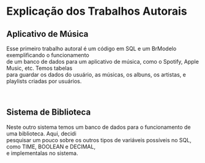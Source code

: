 <div>
<h1>Explicação dos Trabalhos Autorais</h1>
<h2>Aplicativo de Música</h2>
<p>Esse primeiro trabalho autoral é um código em SQL e um BrModelo exemplificando o funcionamento<br>de um banco de dados para um aplicativo de música, como o Spotify, Apple Music, etc. Temos tabelas<br>para guardar os dados do usuário, as músicas, os albuns, os artistas, e playlists criadas por usuários.</p><br>
<h2>Sistema de Biblioteca</h2>
<p>Neste outro sistema temos um banco de dados para o funcionamento de uma biblioteca. Aqui, decidi<br>pesquisar um pouco sobre os outros tipos de variáveis possíveis no SQL, como TIME, BOOLEAN e DECIMAL,<br>e implementalas no sistema.
